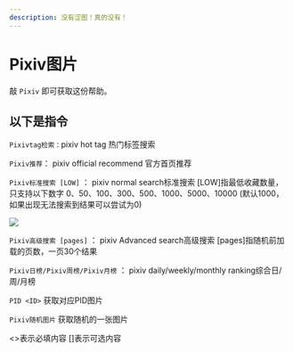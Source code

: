 ```yaml
---
description: 没有涩图！真的没有！
---
```


# Pixiv图片

敲 `Pixiv` 即可获取这份帮助。

## 以下是指令

`Pixivtag检索：`pixiv hot tag 热门标签搜索

`Pixiv推荐`： pixiv official recommend 官方首页推荐

`Pixiv标准搜索 [LOW]` ： pixiv normal search标准搜索 \[LOW]指最低收藏数量，只支持以下数字 0、50、100、300、500、1000、5000、10000 (默认1000，如果出现无法搜索到结果可以尝试为0)

![](../.gitbook/assets/{DM{XN\_37C@K2X@\_A20\[%H1.png)

`Pixiv高级搜索 [pages]` ： pixiv Advanced search高级搜索 \[pages]指随机前加载的页数，一页30个结果

`Pixiv日榜/Pixiv周榜/Pixiv月榜` ： pixiv daily/weekly/monthly ranking综合日/周/月榜&#x20;

`PID <ID>` 获取对应PID图片&#x20;

`Pixiv随机图片` 获取随机的一张图片

<>表示必填内容 \[]表示可选内容

